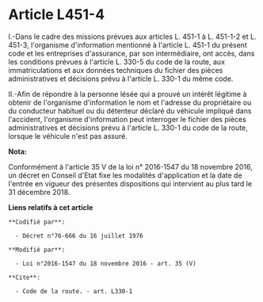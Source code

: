 # Article L451-4

I.-Dans le cadre des missions prévues aux articles L. 451-1 à L. 451-1-2 et L. 451-3, l'organisme d'information mentionné à
l'article L. 451-1 du présent code et les entreprises d'assurance, par son intermédiaire, ont accès, dans les conditions
prévues à l'article L. 330-5 du code de la route, aux immatriculations et aux données techniques du fichier des pièces
administratives et décisions prévu à l'article L. 330-1 du même code. 

II.-Afin de répondre à la personne lésée qui a prouvé un intérêt légitime à obtenir de l'organisme d'information le nom et
l'adresse du propriétaire ou du conducteur habituel ou du détenteur déclaré du véhicule impliqué dans l'accident, l'organisme
d'information peut interroger le fichier des pièces administratives et décisions prévu à l'article L. 330-1 du code de la
route, lorsque le véhicule n'est pas assuré.

**Nota:**

Conformément à l'article 35 V de la loi n° 2016-1547 du 18 novembre 2016, un décret en Conseil d'Etat fixe les modalités
d'application et la date de l'entrée en vigueur des présentes dispositions qui intervient au plus tard le 31 décembre 2018.

**Liens relatifs à cet article**

	**Codifié par**:

	  - Décret n°76-666 du 16 juillet 1976

	**Modifié par**:

	  - Loi n°2016-1547 du 18 novembre 2016 - art. 35 (V)

	**Cite**:

	  - Code de la route. - art. L330-1
